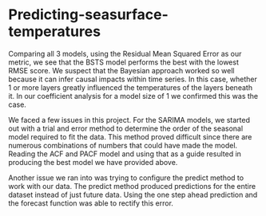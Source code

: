 # Predicting-seasurface-temperatures
Comparing all 3 models, using the Residual Mean Squared Error as our metric,  we see that the BSTS model performs the best with the lowest RMSE score.  We suspect that the Bayesian approach worked so well because it can infer causal impacts within time series. In this case, whether 1 or more layers greatly influenced the temperatures of the layers beneath it. In our coefficient analysis for a model size of 1 we confirmed this was the case.  


We faced a few issues in this project. For the SARIMA models, we started out with a trial and error method to determine the order of the seasonal model required to fit the data. This method proved difficult since there are numerous combinations of numbers that could have made the model. Reading the ACF and PACF model and using that as a guide resulted in producing the best model we have provided above.  

Another issue we ran into was trying to configure the predict method to work with our data. The predict method produced predictions for the entire dataset instead of just future data. Using the one step ahead prediction and the forecast function was able to rectify this error.
